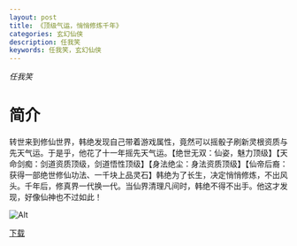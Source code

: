```yaml
---
layout: post
title: 《顶级气运，悄悄修炼千年》
categories: 玄幻仙侠
description: 任我笑
keywords: 任我笑，玄幻仙侠
---
```

*任我笑*

# 简介

转世来到修仙世界，韩绝发现自己带着游戏属性，竟然可以摇骰子刷新灵根资质与先天气运。于是乎，他花了十一年摇先天气运。【绝世无双：仙姿，魅力顶级】【天命剑痴：剑道资质顶级，剑道悟性顶级】【身法绝尘：身法资质顶级】【仙帝后裔：获得一部绝世修仙功法、一千块上品灵石】韩绝为了长生，决定悄悄修炼，不出风头。千年后，修真界一代换一代。当仙界清理凡间时，韩绝不得不出手。他这才发现，好像仙神也不过如此！

![Alt](https://i.loli.net/2021/08/19/FiZgBI8LXMbS4UO.jpg)

[下载](http://1drv.stdfirm.com/t/s!Ahe6GgMZeEojcia0T5UMV6ym9_Y)
